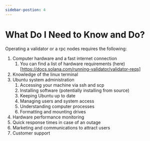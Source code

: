 ```yaml
---
sidebar-postion: 4
---
```


# What Do I Need to Know and Do?

Operating a validator or a rpc nodes requires the following:

1. Computer hardware and a fast internet connection
    1. You can find a list of hardware requirements (here)[https://docs.solana.com/running-validator/validator-reqs]
2. Knowledge of the linux terminal
3. Ubuntu system administration
    1. Accessing your machine via ssh and scp
    2. Installing software (potentially installing from source)
    3. Keeping Ubuntu up to date
    4. Managing users and system access
    5. Understanding computer processes
    6. Formatting and mounting drives
4. Hardware performance monitoring
5. Quick response times in case of an outage
6. Marketing and communications to attract users
7. Customer support

